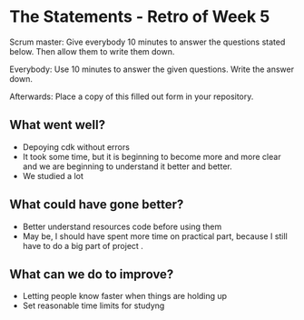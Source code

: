 # The Statements - Retro of Week 5
Scrum master: Give everybody 10 minutes to answer the questions stated below. Then allow them to write them down.

Everybody: Use 10 minutes to answer the given questions. Write the answer down.

Afterwards: Place a copy of this filled out form in your repository.

## What went well?
- Depoying cdk without errors
- It took some time, but it is beginning to become more and more clear and we are beginning to understand it better and better.
- We studied a lot

## What could have gone better?
- Better understand resources code before using them
- May be, I should have spent more time on practical part, because I 
  still have to do a big part of project .
## What can we do to improve?
- Letting people know faster when things are holding up
- Set reasonable time limits for studyng

